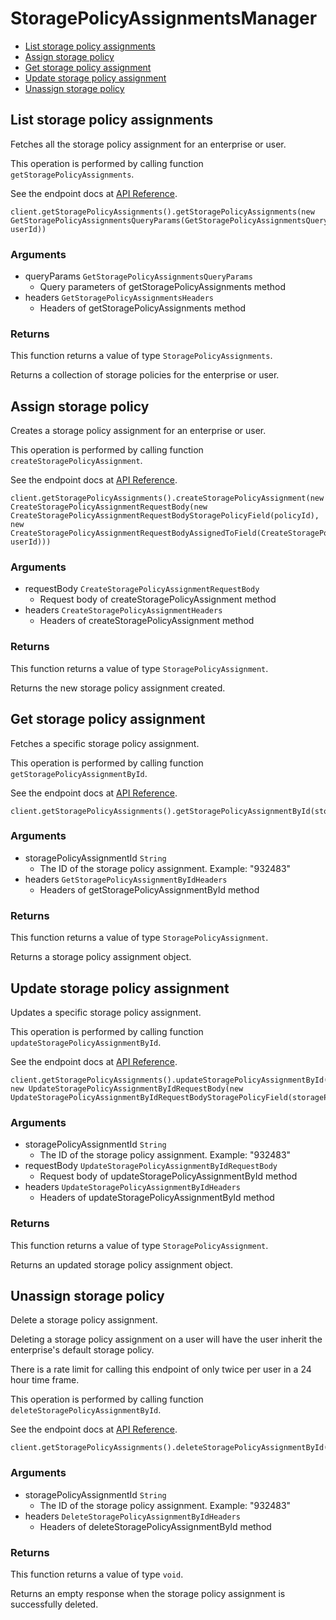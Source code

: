 # StoragePolicyAssignmentsManager


- [List storage policy assignments](#list-storage-policy-assignments)
- [Assign storage policy](#assign-storage-policy)
- [Get storage policy assignment](#get-storage-policy-assignment)
- [Update storage policy assignment](#update-storage-policy-assignment)
- [Unassign storage policy](#unassign-storage-policy)

## List storage policy assignments

Fetches all the storage policy assignment for an enterprise or user.

This operation is performed by calling function `getStoragePolicyAssignments`.

See the endpoint docs at
[API Reference](https://developer.box.com/reference/get-storage-policy-assignments/).

<!-- sample get_storage_policy_assignments -->
```
client.getStoragePolicyAssignments().getStoragePolicyAssignments(new GetStoragePolicyAssignmentsQueryParams(GetStoragePolicyAssignmentsQueryParamsResolvedForTypeField.USER, userId))
```

### Arguments

- queryParams `GetStoragePolicyAssignmentsQueryParams`
  - Query parameters of getStoragePolicyAssignments method
- headers `GetStoragePolicyAssignmentsHeaders`
  - Headers of getStoragePolicyAssignments method


### Returns

This function returns a value of type `StoragePolicyAssignments`.

Returns a collection of storage policies for
the enterprise or user.


## Assign storage policy

Creates a storage policy assignment for an enterprise or user.

This operation is performed by calling function `createStoragePolicyAssignment`.

See the endpoint docs at
[API Reference](https://developer.box.com/reference/post-storage-policy-assignments/).

<!-- sample post_storage_policy_assignments -->
```
client.getStoragePolicyAssignments().createStoragePolicyAssignment(new CreateStoragePolicyAssignmentRequestBody(new CreateStoragePolicyAssignmentRequestBodyStoragePolicyField(policyId), new CreateStoragePolicyAssignmentRequestBodyAssignedToField(CreateStoragePolicyAssignmentRequestBodyAssignedToTypeField.USER, userId)))
```

### Arguments

- requestBody `CreateStoragePolicyAssignmentRequestBody`
  - Request body of createStoragePolicyAssignment method
- headers `CreateStoragePolicyAssignmentHeaders`
  - Headers of createStoragePolicyAssignment method


### Returns

This function returns a value of type `StoragePolicyAssignment`.

Returns the new storage policy assignment created.


## Get storage policy assignment

Fetches a specific storage policy assignment.

This operation is performed by calling function `getStoragePolicyAssignmentById`.

See the endpoint docs at
[API Reference](https://developer.box.com/reference/get-storage-policy-assignments-id/).

<!-- sample get_storage_policy_assignments_id -->
```
client.getStoragePolicyAssignments().getStoragePolicyAssignmentById(storagePolicyAssignment.getId())
```

### Arguments

- storagePolicyAssignmentId `String`
  - The ID of the storage policy assignment. Example: "932483"
- headers `GetStoragePolicyAssignmentByIdHeaders`
  - Headers of getStoragePolicyAssignmentById method


### Returns

This function returns a value of type `StoragePolicyAssignment`.

Returns a storage policy assignment object.


## Update storage policy assignment

Updates a specific storage policy assignment.

This operation is performed by calling function `updateStoragePolicyAssignmentById`.

See the endpoint docs at
[API Reference](https://developer.box.com/reference/put-storage-policy-assignments-id/).

<!-- sample put_storage_policy_assignments_id -->
```
client.getStoragePolicyAssignments().updateStoragePolicyAssignmentById(storagePolicyAssignment.getId(), new UpdateStoragePolicyAssignmentByIdRequestBody(new UpdateStoragePolicyAssignmentByIdRequestBodyStoragePolicyField(storagePolicy2.getId())))
```

### Arguments

- storagePolicyAssignmentId `String`
  - The ID of the storage policy assignment. Example: "932483"
- requestBody `UpdateStoragePolicyAssignmentByIdRequestBody`
  - Request body of updateStoragePolicyAssignmentById method
- headers `UpdateStoragePolicyAssignmentByIdHeaders`
  - Headers of updateStoragePolicyAssignmentById method


### Returns

This function returns a value of type `StoragePolicyAssignment`.

Returns an updated storage policy assignment object.


## Unassign storage policy

Delete a storage policy assignment.

Deleting a storage policy assignment on a user
will have the user inherit the enterprise's default
storage policy.

There is a rate limit for calling this endpoint of only
twice per user in a 24 hour time frame.

This operation is performed by calling function `deleteStoragePolicyAssignmentById`.

See the endpoint docs at
[API Reference](https://developer.box.com/reference/delete-storage-policy-assignments-id/).

<!-- sample delete_storage_policy_assignments_id -->
```
client.getStoragePolicyAssignments().deleteStoragePolicyAssignmentById(storagePolicyAssignment.getId())
```

### Arguments

- storagePolicyAssignmentId `String`
  - The ID of the storage policy assignment. Example: "932483"
- headers `DeleteStoragePolicyAssignmentByIdHeaders`
  - Headers of deleteStoragePolicyAssignmentById method


### Returns

This function returns a value of type `void`.

Returns an empty response when the storage policy
assignment is successfully deleted.


